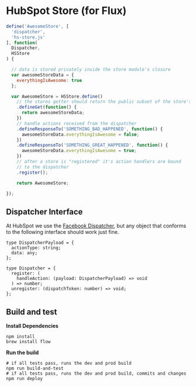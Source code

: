 # HubSpot Store (for Flux)

```javascript
define('AwesomeStore', [
  'dispatcher',
  'hs-store.js'
], function(
  Dispatcher,
  HSStore
) {

  // data is stored privately inside the store module's closure
  var awesomeStoreData = {
    everythingIsAwesome: true
  };

  var AwesomeStore = HSStore.define()
    // the stores getter should return the public subset of the store's data
    .defineGet(function() {
      return awesomeStoreData;
    })
    // handle actions received from the dispatcher
    .defineResponseTo('SOMETHING_BAD_HAPPENED', function() {
      awesomeStoreData.everythingIsAwesome = false;
    })
    .defineResponseTo('SOMETHING_GREAT_HAPPENED', function() {
      awesomeStoreData.everythingIsAwesome = true;
    })
    // after a store is "registered" it's action handlers are bound
    // to the dispatcher
    .register();

    return AwesomeStore;

});
```

## Dispatcher Interface

At HubSpot we use the [Facebook Dispatcher](https://github.com/facebook/flux), but any object that conforms to the following interface should work just fine.

```
type DispatcherPayload = {
  actionType: string;
  data: any;
};

type Dispatcher = {
  register: (
    handleAction: (payload: DispatcherPayload) => void
  ) => number;
  unregister: (dispatchToken: number) => void;
};
```

## Build and test

**Install Dependencies**

```
npm install
brew install flow
```

**Run the build**
```
# if all tests pass, runs the dev and prod build
npm run build-and-test
# if all tests pass, runs the dev and prod build, commits and changes
npm run deploy
```
